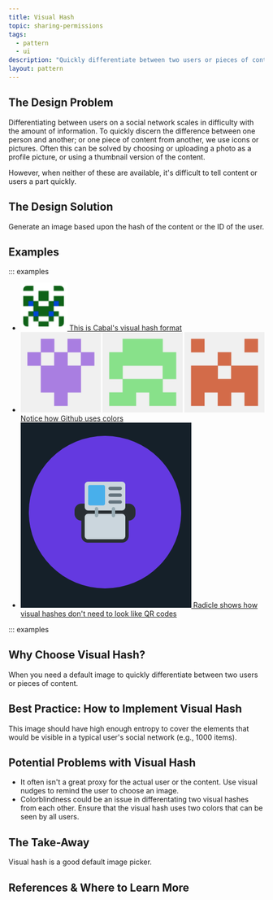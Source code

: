 ```yaml
---
title: Visual Hash
topic: sharing-permissions
tags:
  - pattern
  - ui
description: "Quickly differentiate between two users or pieces of content."
layout: pattern
---
```


## The Design Problem

Differentiating between users on a social network scales in difficulty with the
amount of information. To quickly discern the difference between one person and
another; or one piece of content from another, we use icons or pictures. Often
this can be solved by choosing or uploading a photo as a profile picture, or
using a thumbnail version of the content.

However, when neither of these are available, it's difficult to tell content or
users a part quickly.

## The Design Solution

Generate an image based upon the hash of the content or the ID of
the user.

## Examples

::: examples

- [![Visual hash in Cabal](visual-hash-cabal.png) This is Cabal's visual hash format](visual-hash-cabal.png)
- [![Visual hash in Cabal](visual-hash-github.png) Notice how Github uses colors](visual-hash-github.png)
- [![Visual hash in Radicle](visual-hash-radicle.png) Radicle shows how visual hashes don't need to look like QR codes](visual-hash-radicle.png)

::: examples

## Why Choose Visual Hash?

When you need a default image to quickly differentiate between two users or pieces
of content.

## Best Practice: How to Implement Visual Hash

This image should have high enough entropy to cover the elements that would be
visible in a typical user's social network (e.g., 1000 items).

## Potential Problems with Visual Hash

- It often isn't a great proxy for the actual user or the content. Use visual
  nudges to remind the user to choose an image.
- Colorblindness could be an issue in differentating two visual hashes from
  each other. Ensure that the visual hash uses two colors that can be seen by all users.

## The Take-Away

Visual hash is a good default image picker.

## References & Where to Learn More
